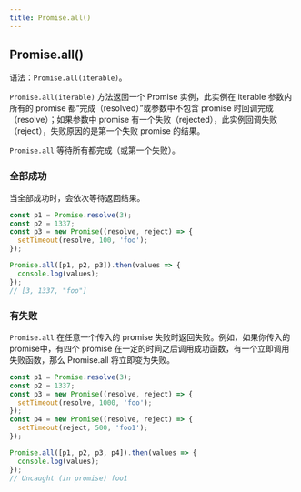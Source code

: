 ```yaml
---
title: Promise.all()
---
```


## Promise.all()

语法：`Promise.all(iterable)`。

`Promise.all(iterable)` 方法返回一个 Promise 实例，此实例在 iterable 参数内所有的 promise 都“完成（resolved）”或参数中不包含 promise 时回调完成（resolve）；如果参数中  promise 有一个失败（rejected），此实例回调失败（reject），失败原因的是第一个失败 promise 的结果。

`Promise.all` 等待所有都完成（或第一个失败）。

### 全部成功

当全部成功时，会依次等待返回结果。

```js
const p1 = Promise.resolve(3);
const p2 = 1337;
const p3 = new Promise((resolve, reject) => {
  setTimeout(resolve, 100, 'foo');
}); 

Promise.all([p1, p2, p3]).then(values => { 
  console.log(values); 
});
// [3, 1337, "foo"] 
```

### 有失败

`Promise.all` 在任意一个传入的 promise 失败时返回失败。例如，如果你传入的 promise中，有四个 promise 在一定的时间之后调用成功函数，有一个立即调用失败函数，那么 Promise.all 将立即变为失败。

```js
const p1 = Promise.resolve(3);
const p2 = 1337;
const p3 = new Promise((resolve, reject) => {
  setTimeout(resolve, 1000, 'foo');
}); 
const p4 = new Promise((resolve, reject) => {
  setTimeout(reject, 500, 'foo1');
}); 

Promise.all([p1, p2, p3, p4]).then(values => { 
  console.log(values); 
});
// Uncaught (in promise) foo1
```